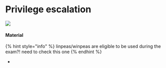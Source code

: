 # Privilege escalation

![](https://camo.githubusercontent.com/eda971feea35d0dbda6e982c6132d0bff82c438482774d98c0d15eafa625813f/68747470733a2f2f7062732e7477696d672e636f6d2f6d656469612f44415a73453256555141415f62705a2e6a7067)

#### Material

{% hint style="info" %}
linpeas/winpeas are eligible to be used during the exam?! need to check this one
{% endhint %}



*
